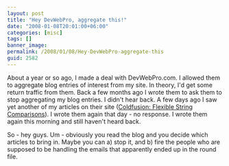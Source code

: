 ```yaml
---
layout: post
title: "Hey DevWebPro, aggregate this!"
date: "2008-01-08T20:01:00+06:00"
categories: [misc]
tags: []
banner_image: 
permalink: /2008/01/08/Hey-DevWebPro-aggregate-this
guid: 2582
---
```


About a year or so ago, I made a deal with DevWebPro.com. I allowed them to aggregate blog entries of interest from my site. In theory, I'd get some return traffic from them. Back a few months ago I wrote them to ask them to stop aggregating my blog entries. I didn't hear back. A few days ago I saw yet another of my articles on their site (<a href="http://www.devwebpro.com/devwebpro-39-20080104ColdfusionFlexibleStringComparisons.html">Coldfusion: Flexible String Comparisons</a>). I wrote them again that day - no response. I wrote them again this morning and still haven't heard back.

So - hey guys. Um - obviously you read the blog and you decide which articles to bring in. Maybe you can a) stop it, and b) fire the people who are supposed to be handling the emails that apparently ended up in the round file.
